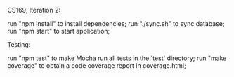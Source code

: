 CS169, Iteration 2:

run "npm install" to install dependencies;
run "./sync.sh" to sync database;
run "npm start" to start application;

Testing:

run "npm test" to make Mocha run all tests in the 'test' directory;
run "make coverage" to obtain a code coverage report in coverage.html;
